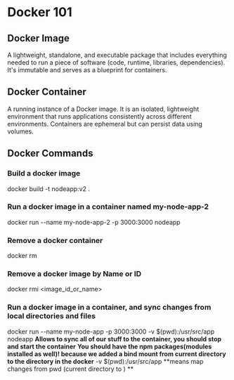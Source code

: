 # Docker 101

## Docker Image
A lightweight, standalone, and executable package that includes everything needed to run a piece of software (code, runtime, libraries, dependencies). It's immutable and serves as a blueprint for containers.

## Docker Container
A running instance of a Docker image. It is an isolated, lightweight environment that runs applications consistently across different environments. Containers are ephemeral but can persist data using volumes.

## Docker Commands
### Build a docker image 
docker build -t nodeapp:v2 .

### Run a docker image in a container named my-node-app-2
docker run --name my-node-app-2 -p 3000:3000 nodeapp 

### Remove a docker container
docker rm <containername>

### Remove a docker image by Name or ID
docker rmi <image_id_or_name>

### Run a docker image in a container, and sync changes from local directories and files
docker run --name my-node-app -p 3000:3000 -v $(pwd):/usr/src/app nodeapp
**Allows to sync all of our stuff to the container, you should stop and start the container**
**You should have the npm packages(modules installed as well)! because we added a bind mount from current directory to the directory in the docker**
-v $(pwd):/usr/src/app 
**means map changes from pwd (current directory to ) **
